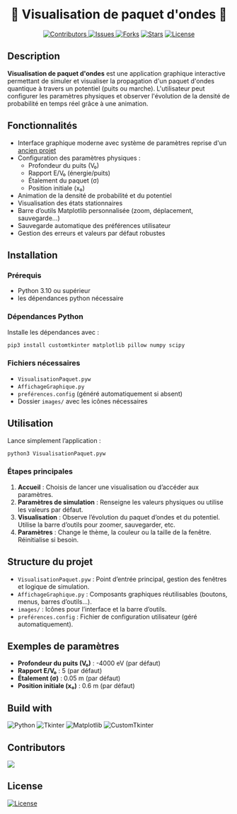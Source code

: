 ﻿

<h1 align="center"> 
🔲 Visualisation de paquet d'ondes 🔳
</h1>
</p>
<p align="center"> 
  <a href="https://github.com/deltahmed/modern-physics-project">
    <img src="https://img.shields.io/github/contributors/deltahmed/modern-physics-project.svg?style=for-the-badge" alt="Contributors" /> </a>
  <a href="https://github.com/deltahmed/modern-physics-project">
    <img alt="Issues" src="https://img.shields.io/github/issues/deltahmed/modern-physics-project?style=for-the-badge">
    </a>
  <a href="https://github.com/deltahmed/modern-physics-project">
    <img alt="Forks" src="https://img.shields.io/github/forks/deltahmed/modern-physics-project.svg?style=for-the-badge"></a>
  <a href="https://github.com/deltahmed/modern-physics-project">
    <img alt="Stars" src="https://img.shields.io/github/stars/deltahmed/modern-physics-project.svg?style=for-the-badge"></a>
  <a href="https://github.com/deltahmed/modern-physics-project?tab=License-1-ov-file">
    <img src="https://img.shields.io/badge/License-BSD2-blue?style=for-the-badge" alt="License" /> </a>
</p>




## Description

**Visualisation de paquet d'ondes** est une application graphique interactive permettant de simuler et visualiser la propagation d'un paquet d'ondes quantique à travers un potentiel (puits ou marche). L'utilisateur peut configurer les paramètres physiques et observer l'évolution de la densité de probabilité en temps réel grâce à une animation.

## Fonctionnalités

- Interface graphique moderne avec système de paramètres reprise d'un [ancien projet](https://github.com/deltahmed/Generateur-de-labyrinthe)
- Configuration des paramètres physiques :
  - Profondeur du puits (V₀)
  - Rapport E/V₀ (énergie/puits)
  - Étalement du paquet (σ)
  - Position initiale (x₀)
- Animation de la densité de probabilité et du potentiel
- Visualisation des états stationnaires 
- Barre d’outils Matplotlib personnalisée (zoom, déplacement, sauvegarde…)
- Sauvegarde automatique des préférences utilisateur
- Gestion des erreurs et valeurs par défaut robustes

## Installation

### Prérequis

- Python 3.10 ou supérieur
- les dépendances python nécessaire 

### Dépendances Python

Installe les dépendances avec :

```sh
pip3 install customtkinter matplotlib pillow numpy scipy
```

### Fichiers nécessaires

- `VisualisationPaquet.pyw`
- `AffichageGraphique.py`
- `preférences.config` (généré automatiquement si absent)
- Dossier `images/` avec les icônes nécessaires

## Utilisation

Lance simplement l’application :

```sh
python3 VisualisationPaquet.pyw
```

### Étapes principales

1. **Accueil** : Choisis de lancer une visualisation ou d’accéder aux paramètres.
2. **Paramètres de simulation** : Renseigne les valeurs physiques ou utilise les valeurs par défaut.
3. **Visualisation** : Observe l’évolution du paquet d’ondes et du potentiel. Utilise la barre d’outils pour zoomer, sauvegarder, etc.
4. **Paramètres** : Change le thème, la couleur ou la taille de la fenêtre. Réinitialise si besoin.

## Structure du projet

- `VisualisationPaquet.pyw` : Point d’entrée principal, gestion des fenêtres et logique de simulation.
- `AffichageGraphique.py` : Composants graphiques réutilisables (boutons, menus, barres d’outils…).
- `images/` : Icônes pour l’interface et la barre d’outils.
- `preférences.config` : Fichier de configuration utilisateur (géré automatiquement).

## Exemples de paramètres

- **Profondeur du puits (V₀)** : -4000 eV (par défaut)
- **Rapport E/V₀** : 5 (par défaut)
- **Étalement (σ)** : 0.05 m (par défaut)
- **Position initiale (x₀)** : 0.6 m (par défaut)


## Build with
![Python](https://img.shields.io/badge/Python-3.10%2B-blue?style=for-the-badge&logo=python)
![Tkinter](https://img.shields.io/badge/Tkinter-GUI-blue?style=for-the-badge)
![Matplotlib](https://img.shields.io/badge/Matplotlib-Plotting-orange?style=for-the-badge)
![CustomTkinter](https://img.shields.io/badge/CustomTkinter-Theme-green?style=for-the-badge)


## Contributors

<a href="https://github.com/deltahmed/modern-physics-project/graphs/contributors">
  <img src="https://contrib.rocks/image?repo=deltahmed/modern-physics-project" />
</a>


## License

[![License](https://img.shields.io/badge/License-MIT-blue?style=for-the-badge)](https://raw.githubusercontent.com/deltahmed/modern-physics-project/master/LICENSE)
